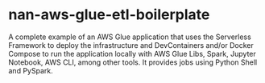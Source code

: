 # nan-aws-glue-etl-boilerplate
A complete example of an AWS Glue application that uses the Serverless Framework to deploy the infrastructure and DevContainers and/or Docker Compose to run the application locally with AWS Glue Libs, Spark, Jupyter Notebook, AWS CLI, among other tools. It provides jobs using Python Shell and PySpark.

